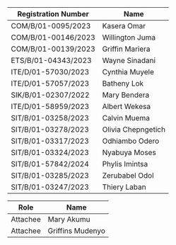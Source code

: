 | Registration Number | Name                  |
| ------------------- | --------------------- |
| COM/B/01-0095/2023  | Kasera Omar           |
| COM/B/01-00146/2023 | Willington Juma       |
| COM/B/01-00139/2023 | Griffin Mariera       |
| ETS/B/01-04343/2023 | Wayne Sinadani 
| ITE/D/01-57030/2023 | Cynthia Muyele        |
| ITE/D/01-57057/2023 | Batheny Lok           |
| SIK/B/01-02307/2022 | Mary Bendera          |
| ITE/D/01-58959/2023 | Albert Wekesa         |
| SIT/B/01-03258/2023 | Calvin Muema          |
| SIT/B/01-03278/2023 | Olivia Chepngetich        |
| SIT/B/01-03317/2023 | Odhiambo Odero        |
| SIT/B/01-03324/2023 | Nyabuya Moses         |
| SIT/B/01-57842/2024 | Phylis Imintsa        |
| SIT/B/01-03285/2023 | Zerubabel Odol 
|SIT/B/01-03247/2023  | Thiery Laban

| Role     | Name            |
| -------- | --------------- |
| Attachee | Mary Akumu      |
| Attachee | Griffins Mudenyo |
